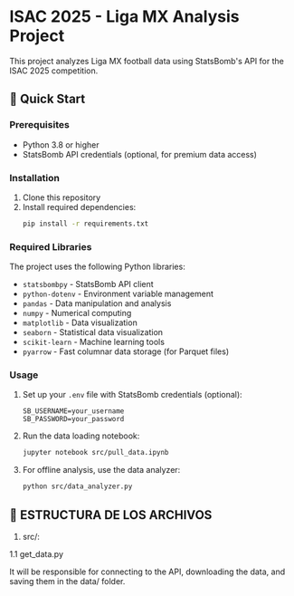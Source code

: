# ISAC 2025 - Liga MX Analysis Project

This project analyzes Liga MX football data using StatsBomb's API for the ISAC 2025 competition.

## 🚀 Quick Start

### Prerequisites
- Python 3.8 or higher
- StatsBomb API credentials (optional, for premium data access)

### Installation
1. Clone this repository
2. Install required dependencies:
   ```bash
   pip install -r requirements.txt
   ```

### Required Libraries
The project uses the following Python libraries:
- `statsbombpy` - StatsBomb API client
- `python-dotenv` - Environment variable management
- `pandas` - Data manipulation and analysis
- `numpy` - Numerical computing
- `matplotlib` - Data visualization
- `seaborn` - Statistical data visualization
- `scikit-learn` - Machine learning tools
- `pyarrow` - Fast columnar data storage (for Parquet files)

### Usage
1. Set up your `.env` file with StatsBomb credentials (optional):
   ```
   SB_USERNAME=your_username
   SB_PASSWORD=your_password
   ```

2. Run the data loading notebook:
   ```bash
   jupyter notebook src/pull_data.ipynb
   ```

3. For offline analysis, use the data analyzer:
   ```bash
   python src/data_analyzer.py
   ```

## 📁 ESTRUCTURA DE LOS ARCHIVOS

1. src/:

1.1 get_data.py

It will be responsible for connecting to the API, downloading the data, and saving them in the data/ folder.
